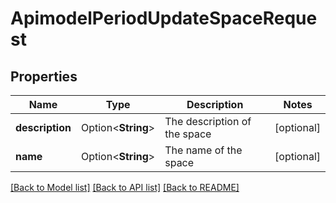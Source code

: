 # ApimodelPeriodUpdateSpaceRequest

## Properties

Name | Type | Description | Notes
------------ | ------------- | ------------- | -------------
**description** | Option<**String**> | The description of the space | [optional]
**name** | Option<**String**> | The name of the space | [optional]

[[Back to Model list]](../README.md#documentation-for-models) [[Back to API list]](../README.md#documentation-for-api-endpoints) [[Back to README]](../README.md)


